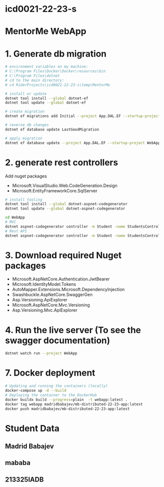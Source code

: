 # icd0021-22-23-s

# MentorMe WebApp

# 1. Generate db migration

~~~bash
# environment variables on my machine: 
# C:\Program Files\Docker\Docker\resources\bin  
# C:\Program Files\dotnet 
# cd to the main directory: 
# cd RiderProjects\icd0021-22-23-s\temp\MentorMe

# install or update
dotnet tool install --global dotnet-ef
dotnet tool update --global dotnet-ef

# create migration
dotnet ef migrations add Initial --project App.DAL.EF --startup-project WebApp --context ApplicationDbContext 

# reverse db changes
dotnet ef database update LastGoodMigration

# apply migration
dotnet ef database update --project App.DAL.EF --startup-project WebApp --context ApplicationDbContext 
~~~

# 2. generate rest controllers

Add nuget packages
- Microsoft.VisualStudio.Web.CodeGeneration.Design
- Microsoft.EntityFrameworkCore.SqlServer
~~~bash
# install tooling
dotnet tool install --global dotnet-aspnet-codegenerator
dotnet tool update --global dotnet-aspnet-codegenerator

cd WebApp
# MVC
dotnet aspnet-codegenerator controller -m Student -name StudentsController -outDir Controllers -dc ApplicationDbContext  -udl --referenceScriptLibraries -f
# Rest API
dotnet aspnet-codegenerator controller -m Student -name StudentsController -outDir ApiControllers -api -dc ApplicationDbContext -udl -f
~~~

# 3. Download required Nuget packages
* Microsoft.AspNetCore.Authentication.JwtBearer
* Microsoft.IdentityModel.Tokens
* AutoMapper.Extensions.Microsoft.DependencyInjection
* Swashbuckle.AspNetCore.SwaggerGen
* Asp.Versioning.ApiExplorer
* Microsoft.AspNetCore.Mvc.Versioning
* Asp.Versioning.Mvc.ApiExplorer

# 4. Run the live server (To see the swagger documentation)

~~~bash
dotnet watch run --project WebApp
~~~

# 7. Docker deployment

~~~bash
# Updating and running the containers (locally)
docker-compose up -d --build
# Deploying the container to the DockerHub
docker buildx build --progress=plain  -t webapp:latest .
docker tag webapp madridbabajev/mb-distributed-22-23-app:latest
docker push madridbabajev/mb-distributed-22-23-app:latest
~~~

# Student Data

## Madrid Babajev

## mababa

## 213325IADB
